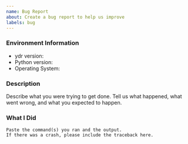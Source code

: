 ```yaml
---
name: Bug Report
about: Create a bug report to help us improve
labels: bug
---
```


<!-- Please search existing issues to avoid creating duplicates. -->

### Environment Information

-   ydr version:
-   Python version:
-   Operating System:

### Description

Describe what you were trying to get done.
Tell us what happened, what went wrong, and what you expected to happen.

### What I Did

```
Paste the command(s) you ran and the output.
If there was a crash, please include the traceback here.
```
